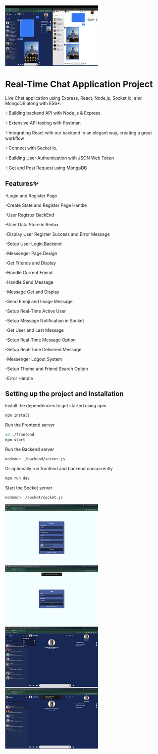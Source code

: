 <img
  src="https://github.com/codrAlxx/real-time-chat-app/blob/main/frontend/public/image/ScreenShot23.png"
  alt="Screenshor"
  style="display: inline-block; margin: 0 auto; max-width: 300px">

# Real-Time Chat Application Project
Live Chat application using Express, React, Node.js, Socket io, and MongoDB along with ES6+. 

✨Building backend API with Node.js & Express

✨Extensive API testing with Postman

✨Integrating React with our backend in an elegant way, creating a great workflow

✨Connect with Socket io.

✨Building User Authentication with JSON Web Token

✨Get and Post Request using MongoDB

## Features✨

-Login and Register Page

-Create State and Register Page Handle

-User Register BackEnd

-User Data Store in Redux

-Display User Register Success and Error Message

-Setup User Login Backend

-Messenger Page Design

-Get Friends and Display

-Handle Current Friend

-Handle Send Message

-Message Get and Display

-Send Emoji and Image Message 

-Setup Real-Time Active User

-Setup Message Notification in Socket

-Get User and Last Message

-Setup Real-Time Message Option

-Setup Real-Time Delivered  Message

-Messenger Logout System

-Setup Theme and Friend Search Option

-Error Handle

## Setting up the project and Installation

Install the dependencies to get started using npm
```sh
npm install
```
Run the Frontend server
```sh
cd ./frontend
npm start 
```
Run the Backend server
```sh 
nodemon ./backend/server.js
```
Or optionally run frontend and backend concurrently
```sh 
npm run dev
```
Start the Socket server
```sh
nodemon ./socket/socket.js
```

<p float="center">
	<img src="https://github.com/codrAlxx/real-time-chat-app/blob/main/frontend/public/image/ScreenShot5.png" width="300">	
	<img src="https://github.com/codrAlxx/real-time-chat-app/blob/main/frontend/public/image/ScreenShot11.png" width="300">
	<img src="https://github.com/codrAlxx/real-time-chat-app/blob/main/frontend/public/image/ScreenShot15.png" width="300">
	<img src="https://github.com/codrAlxx/real-time-chat-app/blob/main/frontend/public/image/ScreenShot13.png" width="300">
</p>

